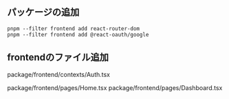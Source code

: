 
## パッケージの追加

```
pnpm --filter frontend add react-router-dom
pnpm --filter frontend add @react-oauth/google
```

## frontendのファイル追加

package/frontend/contexts/Auth.tsx

package/frontend/pages/Home.tsx
package/frontend/pages/Dashboard.tsx

